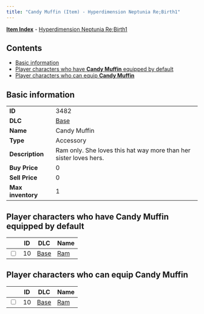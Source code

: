 ```yaml
---
title: "Candy Muffin (Item) - Hyperdimension Neptunia Re;Birth1"
---
```


[**Item Index**](/neptunia/rb1/item/index.html) - [Hyperdimension Neptunia Re;Birth1](/neptunia/rb1)

## Contents

- [Basic information](#basic-information)
- [Player characters who have **Candy Muffin** equipped by default](#player-characters-who-have-candy-muffin-equipped-by-default)
- [Player characters who can equip **Candy Muffin**](#player-characters-who-can-equip-candy-muffin)

## Basic information

|   |   |
| -- | -- |
| **ID** | 3482 |
| **DLC** | [Base](/neptunia/rb1/dlc/1-base.html) |
| **Name** | Candy Muffin |
| **Type** | Accessory |
| **Description** | Ram only. She loves this hat way more than her sister loves hers. |
| **Buy Price** | 0 |
| **Sell Price** | 0 |
| **Max inventory** | 1 |


## Player characters who have **Candy Muffin** equipped by default

|    | ID | DLC | Name |
| -- | -- | --- | ---- |
| <input type="checkbox" id="rb1-player-1-10" class="trackbox" /> | 10 | [Base](/neptunia/rb1/dlc/1-base.html) | [Ram](/neptunia/rb1/player/1-10-ram.html) |


## Player characters who can equip **Candy Muffin**

|    | ID | DLC | Name |
| -- | -- | --- | ---- |
| <input type="checkbox" id="rb1-player-1-10" class="trackbox" /> | 10 | [Base](/neptunia/rb1/dlc/1-base.html) | [Ram](/neptunia/rb1/player/1-10-ram.html) |
